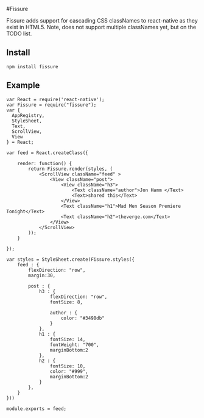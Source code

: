 #Fissure

Fissure adds support for cascading CSS classNames to react-native as they exist in HTML5. Note, does not support multiple classNames yet, but on the TODO list.

## Install
```
npm install fissure
```


## Example

```
var React = require('react-native');
var Fissure = require("fissure");
var {
  AppRegistry,
  StyleSheet,
  Text,
  ScrollView,
  View
} = React;

var feed = React.createClass({

	render: function() {
		return Fissure.render(styles, (
			<ScrollView className="feed" >
				<View className="post">
					<View className="h3">
						<Text className="author">Jon Hamm </Text>
						<Text>shared this</Text>
					</View>
					<Text className="h1">Mad Men Season Premiere Tonight</Text>
					<Text className="h2">theverge.com</Text>
				</View>
			</ScrollView>
		));
	}

});

var styles = StyleSheet.create(Fissure.styles({
	feed : {
		flexDirection: "row",
		margin:30,

		post : {
			h3 : {
				flexDirection: "row",
				fontSize: 8,

				author : {
					color: "#3498db"
				}
			},
			h1 : {
				fontSize: 14,
				fontWeight: "700",
				marginBottom:2	
			},
			h2 : {
				fontSize: 10,
		 		color: "#999",
				marginBottom:2	
			}
		},
	}
}))

module.exports = feed;
```

